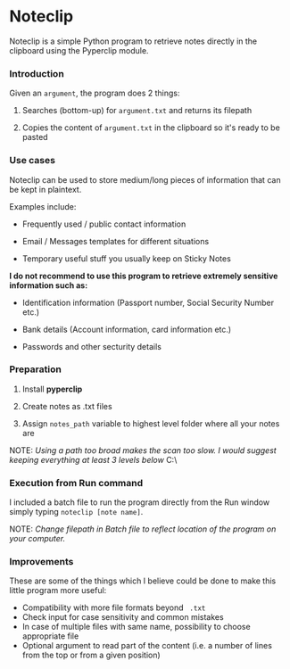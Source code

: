 # Noteclip

Noteclip is a simple Python program to retrieve notes directly in the clipboard using the Pyperclip module. 

### Introduction

Given an <code>argument</code>, the program does 2 things:

1. Searches (bottom-up) for <code>argument.txt</code> and returns its filepath

2. Copies the content of <code>argument.txt</code> in the clipboard so it's ready to be pasted

### Use cases

Noteclip can be used to store medium/long pieces of information that can be kept in plaintext. 

Examples include:

* Frequently used / public contact information 

* Email / Messages templates for different situations

* Temporary useful stuff you usually keep on Sticky Notes

**I do not recommend to use this program to retrieve extremely sensitive information such as:**

* Identification information (Passport number, Social Security Number etc.)

* Bank details (Account information, card information etc.)

* Passwords and other secturity details

### Preparation

1. Install **pyperclip** 

2. Create notes as .txt files

3. Assign <code>notes_path</code> variable to highest level folder where all your notes are
    
NOTE: _Using a path too broad makes the scan too slow. I would suggest keeping everything at least 3 levels below_ C:\ 

### Execution from Run command

I included a batch file to run the program directly from the Run window simply typing <code>noteclip [note name]</code>. 

NOTE: _Change filepath in Batch file to reflect location of the program on your computer._

### Improvements

These are some of the things which I believe could be done to make this little program more useful:   

* Compatibility with more file formats beyond <code> .txt </code>  
* Check input for case sensitivity and common mistakes  
* In case of multiple files with same name, possibility to choose appropriate file 
* Optional argument to read part of the content (i.e. a number of lines from the top or from a given position)
